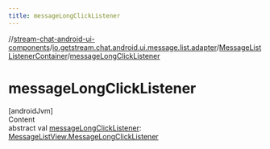 ```yaml
---
title: messageLongClickListener
---
```

//[stream-chat-android-ui-components](../../../index.md)/[io.getstream.chat.android.ui.message.list.adapter](../index.md)/[MessageListListenerContainer](index.md)/[messageLongClickListener](messageLongClickListener.md)



# messageLongClickListener  
[androidJvm]  
Content  
abstract val [messageLongClickListener](messageLongClickListener.md): [MessageListView.MessageLongClickListener](../../io.getstream.chat.android.ui.message.list/MessageListView/MessageLongClickListener/index.md)  



